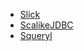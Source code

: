  * [Slick](https://github.com/worksap-ate/demo/blob/master/Slick.md)
 * [ScalikeJDBC](https://github.com/worksap-ate/demo/blob/master/ScalikeJDBC.md)
 * [Squeryl](https://github.com/worksap-ate/demo/blob/master/Squeryl.md)
